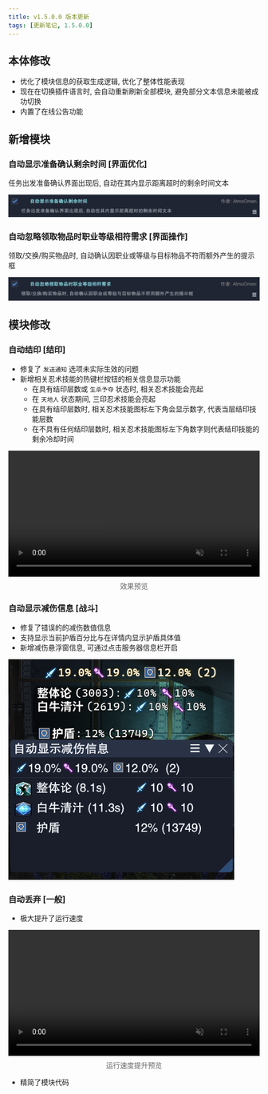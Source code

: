 ```yaml
---
title: v1.5.0.0 版本更新
tags: [更新笔记, 1.5.0.0]
---
```


## 本体修改

- 优化了模块信息的获取生成逻辑, 优化了整体性能表现
- 现在在切换插件语言时, 会自动重新刷新全部模块, 避免部分文本信息未能被成功切换
- 内置了在线公告功能

## 新增模块

### 自动显示准备确认剩余时间 [界面优化]

任务出发准备确认界面出现后, 自动在其内显示距离超时的剩余时间文本

![AutoDisplayDutyReadyLeftTime](/assets/Changelog/1.5.0.0/AutoDisplayDutyReadyLeftTime.png)

### 自动忽略领取物品时职业等级相符需求 [界面操作]

领取/交换/购买物品时, 自动确认因职业或等级与目标物品不符而额外产生的提示框

![AutoClaimItemIgnoringMismatchJobAndLevel](/assets/Changelog/1.5.0.0/AutoClaimItemIgnoringMismatchJobAndLevel.png)

## 模块修改

### 自动结印 [结印]

- 修复了 `发送通知` 选项未实际生效的问题
- 新增相关忍术技能的热键栏按钮的相关信息显示功能
    - 在具有结印层数或 `生杀予夺` 状态时, 相关忍术技能会亮起
    - 在 `天地人` 状态期间, 三印忍术技能会亮起
    - 在具有结印层数时, 相关忍术技能图标左下角会显示数字, 代表当层结印技能层数
    - 在不具有任何结印层数时, 相关忍术技能图标左下角数字则代表结印技能的剩余冷却时间

<video autoplay loop muted playsinline style="width: 100%; max-width: 600px; display: block; margin: auto;">
    <source src="/assets/Changelog/1.5.0.0/AutoTenChiJin-HotbarPreview.mp4" type="video/mp4">
</video>
<p style="text-align: center; color: #666; margin-top: 0.5rem;">效果预览</p>

### 自动显示减伤信息 [战斗]

- 修复了错误的的减伤数值信息
- 支持显示当前护盾百分比与在详情内显示护盾具体值
- 新增减伤悬浮窗信息, 可通过点击服务器信息栏开启

![AutoDisplayMitigationInfo-Overlay](/assets/Changelog/1.5.0.0/AutoDisplayMitigationInfo-Overlay.png)

### 自动丢弃 [一般]

- 极大提升了运行速度

<video autoplay loop muted playsinline style="width: 100%; max-width: 600px; display: block; margin: auto;">
    <source src="/assets/Changelog/1.5.0.0/AutoDiscard-Preview.mp4" type="video/mp4">
</video>
<p style="text-align: center; color: #666; margin-top: 0.5rem;">运行速度提升预览</p>

- 精简了模块代码